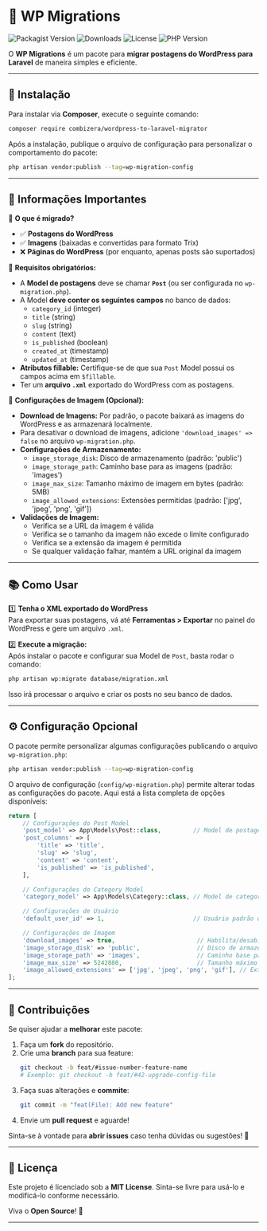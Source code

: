 # 📝 WP Migrations

![Packagist Version](https://img.shields.io/packagist/v/combizera/wordpress-to-laravel-migrator)
![Downloads](https://img.shields.io/packagist/dt/combizera/wordpress-to-laravel-migrator)
![License](https://img.shields.io/github/license/combizera/wordpress-to-laravel-migrator)
![PHP Version](https://img.shields.io/packagist/php-v/combizera/wordpress-to-laravel-migrator)

O **WP Migrations** é um pacote para **migrar postagens do WordPress para Laravel** de maneira simples e eficiente.

---

## 🚀 Instalação

Para instalar via **Composer**, execute o seguinte comando:

```bash
composer require combizera/wordpress-to-laravel-migrator
```

Após a instalação, publique o arquivo de configuração para personalizar o comportamento do pacote:

```bash
php artisan vendor:publish --tag=wp-migration-config
```

---

## 📌 Informações Importantes

🔹 **O que é migrado?**
- ✅ **Postagens do WordPress**
- ✅ **Imagens** (baixadas e convertidas para formato Trix)
- ❌ **Páginas do WordPress** (por enquanto, apenas posts são suportados)

🔹 **Requisitos obrigatórios:**
- A **Model de postagens** deve se chamar **`Post`** (ou ser configurada no `wp-migration.php`).
- A Model **deve conter os seguintes campos** no banco de dados:
    - `category_id` (integer)
    - `title` (string)
    - `slug` (string)
    - `content` (text)
    - `is_published` (boolean)
    - `created_at` (timestamp)
    - `updated_at` (timestamp)
- **Atributos fillable:** Certifique-se de que sua `Post` Model possui os campos acima em `$fillable`.
- Ter um **arquivo `.xml`** exportado do WordPress com as postagens.

🔹 **Configurações de Imagem (Opcional):**
- **Download de Imagens:** Por padrão, o pacote baixará as imagens do WordPress e as armazenará localmente.
- Para desativar o download de imagens, adicione `'download_images' => false` no arquivo `wp-migration.php`.
- **Configurações de Armazenamento:**
    - `image_storage_disk`: Disco de armazenamento (padrão: 'public')
    - `image_storage_path`: Caminho base para as imagens (padrão: 'images')
    - `image_max_size`: Tamanho máximo de imagem em bytes (padrão: 5MB)
    - `image_allowed_extensions`: Extensões permitidas (padrão: ['jpg', 'jpeg', 'png', 'gif'])
- **Validações de Imagem:**
    - Verifica se a URL da imagem é válida
    - Verifica se o tamanho da imagem não excede o limite configurado
    - Verifica se a extensão da imagem é permitida
    - Se qualquer validação falhar, mantém a URL original da imagem

---

## 📚 Como Usar

1️⃣ **Tenha o XML exportado do WordPress**  
Para exportar suas postagens, vá até **Ferramentas > Exportar** no painel do WordPress e gere um arquivo `.xml`.

2️⃣ **Execute a migração:**  
Após instalar o pacote e configurar sua Model de `Post`, basta rodar o comando:

```bash
php artisan wp:migrate database/migration.xml
```

Isso irá processar o arquivo e criar os posts no seu banco de dados.

---

## ⚙️ Configuração Opcional

O pacote permite personalizar algumas configurações publicando o arquivo `wp-migration.php`:

```bash
php artisan vendor:publish --tag=wp-migration-config
```

O arquivo de configuração (`config/wp-migration.php`) permite alterar todas as configurações do pacote. Aqui está a lista completa de opções disponíveis:

```php
return [
    // Configurações do Post Model
    'post_model' => App\Models\Post::class,         // Model de postagens
    'post_columns' => [
        'title' => 'title',
        'slug' => 'slug',
        'content' => 'content',
        'is_published' => 'is_published',
    ],

    // Configurações do Category Model
    'category_model' => App\Models\Category::class, // Model de categorias

    // Configurações de Usuário
    'default_user_id' => 1,                         // Usuário padrão que receberá os posts

    // Configurações de Imagem
    'download_images' => true,                       // Habilita/desabilita download de imagens
    'image_storage_disk' => 'public',                // Disco de armazenamento para imagens
    'image_storage_path' => 'images',                // Caminho base para armazenamento das imagens
    'image_max_size' => 5242880,                     // Tamanho máximo de imagem (5MB)
    'image_allowed_extensions' => ['jpg', 'jpeg', 'png', 'gif'], // Extensões permitidas
];
```

---

## 🤝 Contribuições

Se quiser ajudar a **melhorar** este pacote:

1. Faça um **fork** do repositório.
2. Crie uma **branch** para sua feature:
   ```bash
   git checkout -b feat/#issue-number-feature-name
   # Exemplo: git checkout -b feat/#42-upgrade-config-file
   ```
3. Faça suas alterações e **commite**:
   ```bash
   git commit -m "feat(File): Add new feature"
   ```
4. Envie um **pull request** e aguarde!

Sinta-se à vontade para **abrir issues** caso tenha dúvidas ou sugestões! 🚀

---

## 📝 Licença

Este projeto é licenciado sob a **MIT License**. Sinta-se livre para usá-lo e modificá-lo conforme necessário. 

Viva o **Open Source**! 🎉

---
